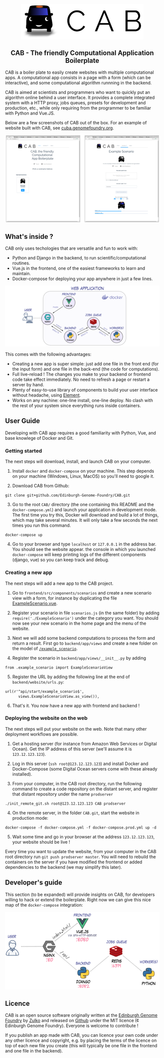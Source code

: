 <p align="center">
<img alt="CAB Logo" title="CAB Logo" src="https://github.com/Edinburgh-Genome-Foundry/CAB/blob/master/docs/imgs/CAB-title-small.png" width="400">
</p>
<h2 align="center">CAB - The friendly Computational Application Boilerplate</h2>


CAB is a boiler plate to easily create websites with multiple computational apps.
A computational app consists in a page with a form (which can be interactive), and
some computational algorithm runnning in the backend.

CAB is aimed at scientists and programmers who want to quickly put an algorithm
online behind a user interface. It provides a complete integrated system with a
HTTP proxy, jobs queues, presets for development and production, etc., while only
requiring from the programmer to be familiar with Python and Vue.JS.

Below are a few screenshots of CAB out of the box. For an example of website built
with CAB, see [cuba.genomefoundry.org](http://cuba.genomefoundry.org/).

![docker-organization](https://github.com/Edinburgh-Genome-Foundry/CAB/blob/master/docs/imgs/screenshots.png)

## What's inside ?

CAB only uses techologies that are versatile and fun to work with:

- Python and Django in the backend, to run scientific/computational routines.
- Vue.js in the frontend, one of the easiest frameworks to learn and maintain.
- Docker-compose for deploying your app anywhere in just a few lines.

![docker-organization](https://github.com/Edinburgh-Genome-Foundry/CAB/blob/master/docs/imgs/plan.png)

This comes with the following advantages:

- Creating a new app is super simple: just add one file in the front end (for
  the input form) and one file in the back-end (the code for computations).
- Full live-reload ! The changes you make to your backend or frontend code
  take effect immediately. No need to refresh a page or restart a server by hand.
- Plenty of easy-to-use library of components to build your user interface without
  headache, using [Element](http://element.eleme.io/#/en-US).
- Works on any nachine: one-line install, one-line deploy. No
  clash with the rest of your system since everything runs inside containers.


## User Guide

Developing with CAB app requires a good familiarity with Python, Vue, and
base knowlege of Docker and Git.

### Getting started

The next steps will download, install, and launch CAB on your computer.

1. Install ``docker`` and ``docker-compose`` on your machine. This step depends
   on your machine (Windows, Linux, MacOS) so you'll need to google it.

2. Download CAB from Github:

```
git clone git+github.com/Edinburgh-Genome-Foundry/CAB.git
```

3. Go to the root ``CAB/`` directory (the one containing this README and the
   ``docker-compose.yml``) and launch your application in development mode. The
   first time you try this, Docker will download and build a lot of things,
   which may take several minutes. It will only take a few seconds the next
   times you run this command.

```
docker-compose up
```

4. Go to your browser and type ``localhost`` or ``127.0.0.1`` in the address bar.
   You should see the website appear. the console in which you launched
   ``docker-compose`` will keep printing logs of the different components
   (django, vue) so you can keep track and debug.

### Creating a new app

The next steps will add a new app to the CAB project.

1. Go to ``frontend/src/components/scenarios`` and create a new scenario view
   with a form, for instance by duplicating the file
   [ExampleScenario.vue](https://github.com/Edinburgh-Genome-Foundry/CAB/blob/master/frontend/src/components/scenarios/ExampleScenario.vue).

2. Register your scenario in file ``scenarios.js`` (in the same folder)
   by adding ``require('./ExampleScenario')`` under the category you want.
   You should now see your new scenario in the home page and the menu of the
   website.

3. Next we will add some backend computations to process the form and return a
   result. First go to ``backend/app/views`` and create a new folder
   on the model of [``/example_scenario``](https://github.com/Edinburgh-Genome-Foundry/CAB/tree/master/backend/app/views/example_scenario).

4. Register the scenario in ``backend/app/views/__init__.py`` by adding

```
from .example_scenario import ExampleScenarioView
```

5. Register the URL by adding the following line at the end of
   ``backend/website/urls.py``:

```
url(r'^api/start/example_scenario$',
      views.ExampleScenarioView.as_view()),
```

6. That's it. You now have a new app with frontend and backend !

### Deploying the website on the web

The next steps will put your website on the web. Note that many other deployment
workflows are possible.

1. Get a hosting server (for instance from Amazon Web Services or Digital Ocean).
   Get the IP address of this server (we'll assume it is ``123.12.123.123``).

2. Log in this server (``ssh root@123.12.123.123``) and install Docker and
   Docker-Compose (some Digital Ocean servers come with these already installed).

3. From your computer, in the CAB root directory, run the following command to
   create a code repository on the distant server, and register that distant
   repository under the name ``prodserver``

```
./init_remote_git.sh root@123.12.123.123 CAB prodserver
```

4. On the remote server, in the folder ``CAB.git``, start the website in
   production mode:

```
docker-compose -f docker-compose.yml -f docker-compose.prod.yml up -d
```

5. Wait some time and go in your browser at the address ``123.12.123.123``,
   your website should be live !

Every time you want to update the website, from your computer in the CAB root
directory run ``git push prodserver master``. You will need to rebuild the
containers on the server if you have modified the frontend or added dependencies
to the backend (we may simplify this later).

Developer's guide
------------------

This section (to be expanded) will provide insights on CAB, for developers willing
to hack or extend the boilerplate. Right now we can give this nice map of the
``docker-compose`` integration:

![docker-organization](https://github.com/Edinburgh-Genome-Foundry/CAB/blob/master/docs/imgs/composition.png)


Licence
-------

CAB is an open source software originally written at the [Edinburgh Genome Foundry](http://genomefoundry.org/) by [Zulko](https://github.com/Zulko)
and released on [Github](https://github.com/Edinburgh-Genome-Foundry/CAB) under
the MIT licence (¢ Edinburgh Genome Foundry). Everyone is welcome to contribute !

If you publish an app made with CAB, you can licence your own code under any
other licence and copyright, e.g. by placing the terms of the licence on top of
each new file you create (this will typically be one file in the frontend and one
file in the backend).
